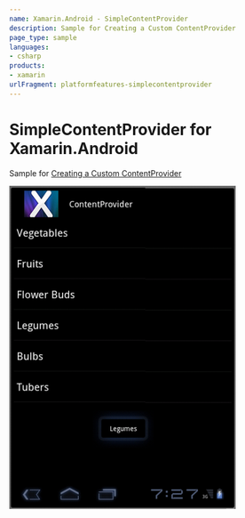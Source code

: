 ```yaml
---
name: Xamarin.Android - SimpleContentProvider
description: Sample for Creating a Custom ContentProvider
page_type: sample
languages:
- csharp
products:
- xamarin
urlFragment: platformfeatures-simplecontentprovider
---
```

# SimpleContentProvider for Xamarin.Android

Sample for [Creating a Custom ContentProvider](https://docs.microsoft.com/xamarin/android/platform/content-providers/custom-contentprovider)

![Screenshots of list using a content provider](Screenshots/ContentProvider.png)

